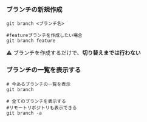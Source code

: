 ### ブランチの新規作成

```git
git branch <ブランチ名>

#featureブランチを作成したい場合
git branch feature
```

⚠️ ブランチを作成するだけで、**切り替えまでは行わない**  

### ブランチの一覧を表示する

```git
# 今あるブランチの一覧を表示
git branch

# 全てのブランチを表示する
#リモートリポジトリも表示できる
git branch -a
```
